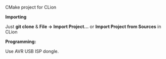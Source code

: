 CMake project for CLion

**Importing**
 
Just **git clone** & **File -> Import Project...** or **Import Project from Sources** in CLion


**Programming:**

Use AVR USB ISP dongle. 